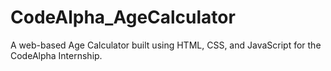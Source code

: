 # CodeAlpha_AgeCalculator
A web-based Age Calculator built using HTML, CSS, and JavaScript for the CodeAlpha Internship.
